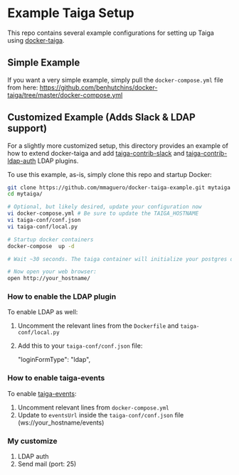 # Example Taiga Setup

This repo contains several example configurations for setting up Taiga using [docker-taiga](https://github.com/benhutchins/docker-taiga).

## Simple Example

If you want a very simple example, simply pull the `docker-compose.yml` file from here:
https://github.com/benhutchins/docker-taiga/tree/master/docker-compose.yml

## Customized Example (Adds Slack & LDAP support)

For a slightly more customized setup, this directory provides an example of how
to extend docker-taiga and add [taiga-contrib-slack](https://github.com/taigaio/taiga-contrib-slack) and [taiga-contrib-ldap-auth](https://github.com/ensky/taiga-contrib-ldap-auth) LDAP
plugins.

To use this example, as-is, simply clone this repo and startup Docker:

```bash
git clone https://github.com/mmaguero/docker-taiga-example.git mytaiga
cd mytaiga/

# Optional, but likely desired, update your configuration now
vi docker-compose.yml # Be sure to update the TAIGA_HOSTNAME
vi taiga-conf/conf.json
vi taiga-conf/local.py

# Startup docker containers
docker-compose  up -d

# Wait ~30 seconds. The taiga container will initialize your postgres database.

# Now open your web browser:
open http://your_hostname/
````

### How to enable the LDAP plugin

To enable LDAP as well:

1. Uncomment the relevant lines from the `Dockerfile` and `taiga-conf/local.py`
2. Add this to your `taiga-conf/conf.json` file:

    "loginFormType": "ldap",

### How to enable taiga-events

To enable [taiga-events](https://github.com/taigaio/taiga-events):

1. Uncomment relevant lines from `docker-compose.yml`
2. Update to `eventsUrl` inside the `taiga-conf/conf.json` file (ws://your_hostname/events)

### My customize

1. LDAP auth
2. Send mail (port: 25)
